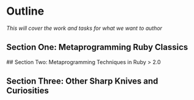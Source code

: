 # Outline

_This will cover the work and tasks for what we want to author_


## Section One: Metaprogramming Ruby Classics

## Section Two: Metaprogramming Techniques in Ruby > 2.0

## Section Three: Other Sharp Knives and Curiosities
